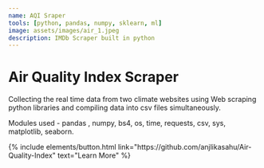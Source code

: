 ```yaml
---
name: AQI Sraper
tools: [python, pandas, numpy, sklearn, ml]
image: assets/images/air_1.jpeg
description: IMDb Scraper built in python
---
```


# Air Quality Index Scraper

Collecting the real time data from two climate websites using Web scraping python libraries and compiling data into csv files simultaneously.

Modules used - pandas , numpy, bs4, os, time, requests, csv, sys, matplotlib, seaborn.

<p class="text-center">
{% include elements/button.html link="https://github.com/anjlikasahu/Air-Quality-Index" text="Learn More" %}
</p>